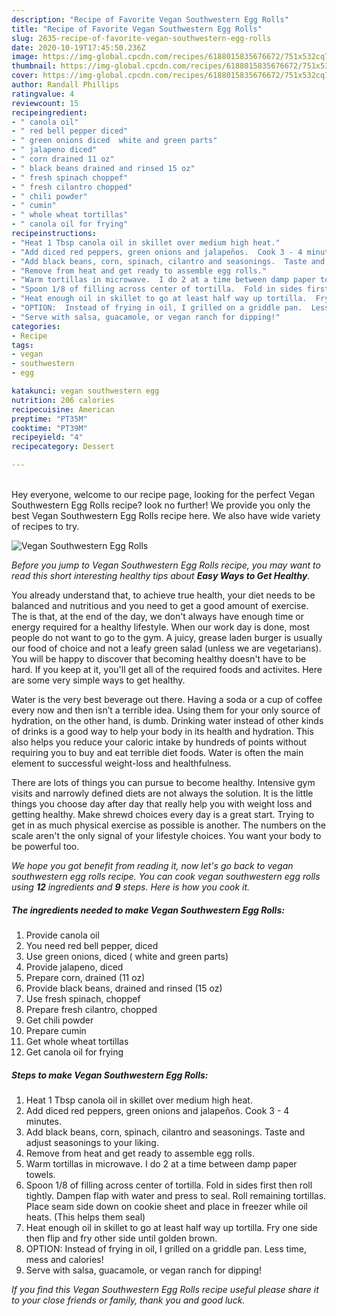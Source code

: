 ```yaml
---
description: "Recipe of Favorite Vegan Southwestern Egg Rolls"
title: "Recipe of Favorite Vegan Southwestern Egg Rolls"
slug: 2635-recipe-of-favorite-vegan-southwestern-egg-rolls
date: 2020-10-19T17:45:50.236Z
image: https://img-global.cpcdn.com/recipes/6188015835676672/751x532cq70/vegan-southwestern-egg-rolls-recipe-main-photo.jpg
thumbnail: https://img-global.cpcdn.com/recipes/6188015835676672/751x532cq70/vegan-southwestern-egg-rolls-recipe-main-photo.jpg
cover: https://img-global.cpcdn.com/recipes/6188015835676672/751x532cq70/vegan-southwestern-egg-rolls-recipe-main-photo.jpg
author: Randall Phillips
ratingvalue: 4
reviewcount: 15
recipeingredient:
- " canola oil"
- " red bell pepper diced"
- " green onions diced  white and green parts"
- " jalapeno diced"
- " corn drained 11 oz"
- " black beans drained and rinsed 15 oz"
- " fresh spinach choppef"
- " fresh cilantro chopped"
- " chili powder"
- " cumin"
- " whole wheat tortillas"
- " canola oil for frying"
recipeinstructions:
- "Heat 1 Tbsp canola oil in skillet over medium high heat."
- "Add diced red peppers, green onions and jalapeños.  Cook 3 - 4 minutes."
- "Add black beans, corn, spinach, cilantro and seasonings.  Taste and adjust seasonings to your liking."
- "Remove from heat and get ready to assemble egg rolls."
- "Warm tortillas in microwave.  I do 2 at a time between damp paper towels."
- "Spoon 1/8 of filling across center of tortilla.  Fold in sides first then roll tightly.  Dampen flap with water and press to seal.  Roll remaining tortillas.  Place seam side down on cookie sheet and place in freezer while oil heats. (This helps them seal)"
- "Heat enough oil in skillet to go at least half way up tortilla.  Fry one side then flip and fry other side until golden brown."
- "OPTION:  Instead of frying in oil, I grilled on a griddle pan.  Less time, mess and calories!"
- "Serve with salsa, guacamole, or vegan ranch for dipping!"
categories:
- Recipe
tags:
- vegan
- southwestern
- egg

katakunci: vegan southwestern egg 
nutrition: 206 calories
recipecuisine: American
preptime: "PT35M"
cooktime: "PT39M"
recipeyield: "4"
recipecategory: Dessert

---
```

<br>
Hey everyone, welcome to our recipe page, looking for the perfect Vegan Southwestern Egg Rolls recipe? look no further! We provide you only the best Vegan Southwestern Egg Rolls recipe here. We also have wide variety of recipes to try.
<br>


![Vegan Southwestern Egg Rolls](https://img-global.cpcdn.com/recipes/6188015835676672/751x532cq70/vegan-southwestern-egg-rolls-recipe-main-photo.jpg)

<i>Before you jump to Vegan Southwestern Egg Rolls recipe, you may want to read this short interesting healthy tips about <strong>Easy Ways to Get Healthy</strong>.</i>

You already understand that, to achieve true health, your diet needs to be balanced and nutritious and you need to get a good amount of exercise. The  is that, at the end of the day, we don't always have enough time or energy required for a healthy lifestyle. When our work day is done, most people do not want to go to the gym. A juicy, grease laden burger is usually our food of choice and not a leafy green salad (unless we are vegetarians). You will be happy to discover that becoming healthy doesn't have to be hard. If you keep at it, you'll get all of the required foods and activites. Here are some very simple ways to get healthy.

Water is the very best beverage out there. Having a soda or a cup of coffee every now and then isn’t a terrible idea. Using them for your only source of hydration, on the other hand, is dumb. Drinking water instead of other kinds of drinks is a good way to help your body in its health and hydration. This also helps you reduce your caloric intake by hundreds of points without requiring you to buy and eat terrible diet foods. Water is often the main element to successful weight-loss and healthfulness.

There are lots of things you can pursue to become healthy. Intensive gym visits and narrowly defined diets are not always the solution. It is the little things you choose day after day that really help you with weight loss and getting healthy. Make shrewd choices every day is a great start. Trying to get in as much physical exercise as possible is another. The numbers on the scale aren't the only signal of your lifestyle choices. You want your body to be powerful too. 


<i>We hope you got benefit from reading it, now let's go back to vegan southwestern egg rolls recipe. You can cook vegan southwestern egg rolls using <strong>12</strong> ingredients and <strong>9</strong> steps. Here is how you cook it.
</i>

##### The ingredients needed to make Vegan Southwestern Egg Rolls:

1. Provide  canola oil
1. You need  red bell pepper, diced
1. Use  green onions, diced ( white and green parts)
1. Provide  jalapeno, diced
1. Prepare  corn, drained (11 oz)
1. Provide  black beans, drained and rinsed (15 oz)
1. Use  fresh spinach, choppef
1. Prepare  fresh cilantro, chopped
1. Get  chili powder
1. Prepare  cumin
1. Get  whole wheat tortillas
1. Get  canola oil for frying


##### Steps to make Vegan Southwestern Egg Rolls:

1. Heat 1 Tbsp canola oil in skillet over medium high heat.
1. Add diced red peppers, green onions and jalapeños.  Cook 3 - 4 minutes.
1. Add black beans, corn, spinach, cilantro and seasonings.  Taste and adjust seasonings to your liking.
1. Remove from heat and get ready to assemble egg rolls.
1. Warm tortillas in microwave.  I do 2 at a time between damp paper towels.
1. Spoon 1/8 of filling across center of tortilla.  Fold in sides first then roll tightly.  Dampen flap with water and press to seal.  Roll remaining tortillas.  Place seam side down on cookie sheet and place in freezer while oil heats. (This helps them seal)
1. Heat enough oil in skillet to go at least half way up tortilla.  Fry one side then flip and fry other side until golden brown.
1. OPTION:  Instead of frying in oil, I grilled on a griddle pan.  Less time, mess and calories!
1. Serve with salsa, guacamole, or vegan ranch for dipping!


<i>If you find this Vegan Southwestern Egg Rolls recipe useful please share it to your close friends or family, thank you and good luck.</i>
